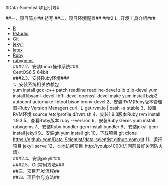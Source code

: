 #Data-Scientist 项目引导#

##一、项目简介##
     待写
##二、项目环境配置##
###2.1、开发工具介绍###
- [R](http://www.r-project.org/ "R")
- [Rstudio](https://www.rstudio.com/ "rstudio")
- [Git](http://git-scm.com/docs "Git")
- [jekyll](http://jekyllrb.com/ "jekyll")
- [latex](http://www.latex-project.org/ "latex")
- [Ruby](https://www.ruby-lang.org/zh_cn/ "Ruby")
- [rubygems](http://rubygems.org/ "rubygems")  
###2.2、安装Linux操作系统###  
     CentOS6.5_64bit  
###2.3、安装Ruby环境###  
     1、安装系统相关依赖包  
     yum install gcc-c++ patch readline readline-devel zlib zlib-devel 
     yum install libyaml-devel libffi-devel openssl-devel make 
     yum install bzip2 autoconf automake libtool bison iconv-devel
     2、安装RVM(Ruby版本管理器-Ruby Version Manager)
     curl -L get.rvm.io | bash -s stable
     3、设置RVM环境
     source /etc/profile.d/rvm.sh
     4、安装1.9.3版本Ruby
     rvm install 1.9.3
     5、查看Ruby版本
     ruby --version
     6、安装Ruby Gems
     yum install rubygems
     7、安装Ruby bundler
     gem install bundler
     8、安装jekyll
     gem install jekyll
     9、安装git
     yum install git
     10、下载项目
     git clone https://github.com/Data-Scientist/data-scientist.github.com.git
     11、运行项目
     jekyll serve
     12、本地访问项目
     http://youIp:4000(访问前最好关闭防火墙)     
###2.4、安装jekyll###  
###2.5、Git常用方法###  
##三、项目开发流程##  
##四、项目参与方法##  
